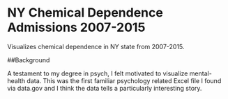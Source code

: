 # NY Chemical Dependence Admissions 2007-2015
Visualizes chemical dependence in NY state from 2007-2015.

##Background

A testament to my degree in psych, I felt motivated to visualize mental-health data. 
This was the first familiar psychology related Excel file I found via data.gov and I think the data tells a particularly interesting story.
